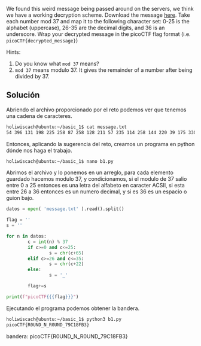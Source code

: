 We found this weird message being passed around on the servers, we think we have a working decryption scheme. Download the message [here](https://artifacts.picoctf.net/c/393/message.txt). Take each number mod 37 and map it to the following character set: 0-25 is the alphabet (uppercase), 26-35 are the decimal digits, and 36 is an underscore. Wrap your decrypted message in the picoCTF flag format (i.e. `picoCTF{decrypted_message}`)

Hints:
1. Do you know what `mod 37` means?
2. `mod 37` means modulo 37. It gives the remainder of a number after being divided by 37.

## Solución

Abriendo el archivo proporcionado por el reto podemos ver que tenemos una cadena de caracteres.
``` bash
holiwiscach@ubuntu:~/basic_1$ cat message.txt 
54 396 131 198 225 258 87 258 128 211 57 235 114 258 144 220 39 175 330 338 297 288
```

Entonces, aplicando la sugerencia del reto, creamos un programa en python dónde nos haga el trabajo.
``` bash
holiwiscach@ubuntu:~/basic_1$ nano b1.py

```

Abrimos el archivo y lo ponemos en un arreglo, para cada elemento guardado hacemos modulo 37, y condicionamos, si el modulo de 37 salio entre 0 a 25 entonces es una letra del alfabeto en caracter ACSII, si esta entre 26 a 36 entonces es un numero decimal, y si es 36 es un espacio o guion bajo.

``` python
datos = open( 'message.txt' ).read().split() 

flag = '' 
s = ''

for n in datos: 
        c = int(n) % 37 
        if c>=0 and c<=25:
                s = chr(c+65)
        elif c>=26 and c<=35: 
                s = chr(c+22) 
        else: 
                s = '_' 

        flag+=s 

print(f"picoCTF{{{flag}}}")

```

Ejecutando el programa podemos obtener la bandera.
``` bash
holiwiscach@ubuntu:~/basic_1$ python3 b1.py 
picoCTF{R0UND_N_R0UND_79C18FB3}

```

bandera:
picoCTF{R0UND_N_R0UND_79C18FB3}